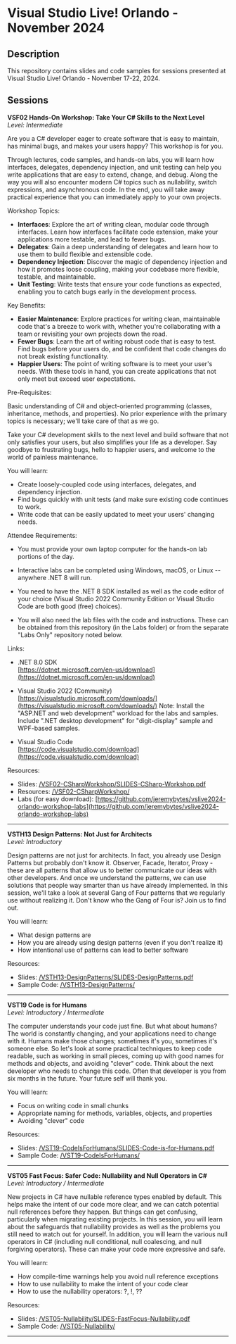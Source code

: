 # Visual Studio Live! Orlando - November 2024  

## Description  
This repository contains slides and code samples for sessions presented at Visual Studio Live! Orlando - November 17-22, 2024.  

## Sessions  

**VSF02 Hands-On Workshop: Take Your C# Skills to the Next Level**  
*Level: Intermediate*  

Are you a C# developer eager to create software that is easy to maintain, has minimal bugs, and makes your users happy? This workshop is for you.

Through lectures, code samples, and hands-on labs, you will learn how interfaces, delegates, dependency injection, and unit testing can help you write applications that are easy to extend, change, and debug. Along the way you will also encounter modern C# topics such as nullability, switch expressions, and asynchronous code. In the end, you will take away practical experience that you can immediately apply to your own projects.

Workshop Topics:

* **Interfaces**: Explore the art of writing clean, modular code through interfaces. Learn how interfaces facilitate code extension, make your applications more testable, and lead to fewer bugs.  
* **Delegates**: Gain a deep understanding of delegates and learn how to use them to build flexible and extensible code.  
* **Dependency Injection**: Discover the magic of dependency injection and how it promotes loose coupling, making your codebase more flexible, testable, and maintainable.  
* **Unit Testing**: Write tests that ensure your code functions as expected, enabling you to catch bugs early in the development process.

Key Benefits:

* **Easier Maintenance**: Explore practices for writing clean, maintainable code that's a breeze to work with, whether you're collaborating with a team or revisiting your own projects down the road.  
* **Fewer Bugs**: Learn the art of writing robust code that is easy to test. Find bugs before your users do, and be confident that code changes do not break existing functionality.  
* **Happier Users**: The point of writing software is to meet your user's needs. With these tools in hand, you can create applications that not only meet but exceed user expectations.  

Pre-Requisites:

Basic understanding of C# and object-oriented programming (classes, inheritance, methods, and properties). No prior experience with the primary topics is necessary; we'll take care of that as we go.

Take your C# development skills to the next level and build software that not only satisfies your users, but also simplifies your life as a developer. Say goodbye to frustrating bugs, hello to happier users, and welcome to the world of painless maintenance.

You will learn:

* Create loosely-coupled code using interfaces, delegates, and dependency injection.  
* Find bugs quickly with unit tests (and make sure existing code continues to work.  
* Write code that can be easily updated to meet your users' changing needs.  

Attendee Requirements:

* You must provide your own laptop computer for the hands-on lab portions of the day.  

* Interactive labs can be completed using Windows, macOS, or Linux -- anywhere .NET 8 will run.

* You need to have the .NET 8 SDK installed as well as the code editor of your choice (Visual Studio 2022 Community Edition or Visual Studio Code are both good (free) choices).  

* You will also need the lab files with the code and instructions. These can be obtained from this repository (in the Labs folder) or from the separate "Labs Only" repository noted below.  

Links:

* .NET 8.0 SDK  
[https://dotnet.microsoft.com/en-us/download](https://dotnet.microsoft.com/en-us/download)

* Visual Studio 2022 (Community)  
[https://visualstudio.microsoft.com/downloads/](https://visualstudio.microsoft.com/downloads/)
Note: Install the "ASP.NET and web development" workload for the labs and samples. Include ".NET desktop development" for "digit-display" sample and WPF-based samples.

* Visual Studio Code  
[https://code.visualstudio.com/download](https://code.visualstudio.com/download)

Resources:  
* Slides: [/VSF02-CSharpWorkshop/SLIDES-CSharp-Workshop.pdf](./VSF02-CSharpWorkshop/SLIDES-CSharp-Workshop.pdf)
* Resources: [/VSF02-CSharpWorkshop/](./VSF02-CSharpWorkshop/)  
* Labs (for easy download): [https://github.com/jeremybytes/vslive2024-orlando-workshop-labs](https://github.com/jeremybytes/vslive2024-orlando-workshop-labs)

---  

**VSTH13 Design Patterns: Not Just for Architects**  
*Level: Introductory*  

Design patterns are not just for architects. In fact, you already use Design Patterns but probably don't know it. Observer, Facade, Iterator, Proxy - these are all patterns that allow us to better communicate our ideas with other developers. And once we understand the patterns, we can use solutions that people way smarter than us have already implemented. In this session, we'll take a look at several Gang of Four patterns that we regularly use without realizing it. Don't know who the Gang of Four is? Join us to find out.

You will learn:

* What design patterns are
* How you are already using design patterns (even if you don't realize it)
* How intentional use of patterns can lead to better software  

Resources:  
* Slides: [/VSTH13-DesignPatterns/SLIDES-DesignPatterns.pdf](./VSTH13-DesignPatterns/SLIDES-DesignPatterns.pdf)
* Sample Code: [/VSTH13-DesignPatterns/](./VSTH13-DesignPatterns/)

---

**VST19 Code is for Humans**  
*Level: Introductory / Intermediate*  

The computer understands your code just fine. But what about humans? The world is constantly changing, and your applications need to change with it. Humans make those changes; sometimes it's you, sometimes it's someone else. So let's look at some practical techniques to keep code readable, such as working in small pieces, coming up with good names for methods and objects, and avoiding "clever" code. Think about the next developer who needs to change this code. Often that developer is you from six months in the future. Your future self will thank you.

You will learn:

* Focus on writing code in small chunks  
* Appropriate naming for methods, variables, objects, and properties  
* Avoiding "clever" code  

Resources:  
* Slides: [/VST19-CodeIsForHumans/SLIDES-Code-is-for-Humans.pdf](./VST19-CodeIsForHumans/SLIDES-Code-is-for-Humans.pdf)
* Sample Code: [/VST19-CodeIsForHumans/](./VST19-CodeIsForHumans/)

---

**VST05 Fast Focus: Safer Code: Nullability and Null Operators in C#**  
*Level: Introductory / Intermediate*  

New projects in C# have nullable reference types enabled by default. This helps make the intent of our code more clear, and we can catch potential null references before they happen. But things can get confusing, particularly when migrating existing projects. In this session, you will learn about the safeguards that nullability provides as well as the problems you still need to watch out for yourself. In addition, you will learn the various null operators in C# (including null conditional, null coalescing, and null forgiving operators). These can make your code more expressive and safe.

You will learn:

* How compile-time warnings help you avoid null reference exceptions  
* How to use nullability to make the intent of your code clear  
* How to use the nullability operators: ?, !, ??  

Resources:  
* Slides: [/VST05-Nullability/SLIDES-FastFocus-Nullability.pdf](./VST05-Nullability/SLIDES-FastFocus-Nullability.pdf)
* Sample Code: [/VST05-Nullability/](./VST05-Nullability/)

---
    